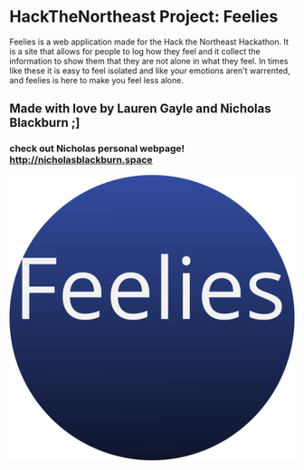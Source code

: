 # HackTheNortheast Project: Feelies
Feelies is a web application made for the Hack the Northeast Hackathon. It is a site that allows for people to log how they feel and it collect the information to show them that they are not alone in what they feel. In times like these it is easy to feel isolated and like your emotions aren't warrented, and feelies is here to make you feel less alone.

## Made with love by Lauren Gayle and Nicholas Blackburn ;]
### check out Nicholas personal webpage! http://nicholasblackburn.space
![alt text](app/static/assets/img/brand/FeeliesLogo1.svg)
